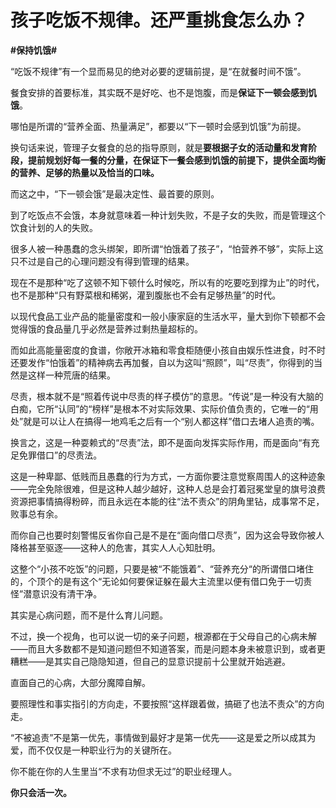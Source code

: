 # 孩子吃饭不规律。还严重挑食怎么办？
**#保持饥饿#**

“吃饭不规律”有一个显而易见的绝对必要的逻辑前提，是“在就餐时间不饿”。

餐食安排的首要标准，其实既不是好吃、也不是饱腹，而是**保证下一顿会感到饥饿**。

哪怕是所谓的“营养全面、热量满足”，都要以“下一顿时会感到饥饿”为前提。

换句话来说，管理子女餐食的总的指导原则，就是**要根据子女的活动量和发育阶段，提前规划好每一餐的分量，在保证下一餐会感到饥饿的前提下，提供全面均衡的营养、足够的热量以及恰当的口味。**

而这之中，“下一顿会饿”是最决定性、最首要的原则。

到了吃饭点不会饿，本身就意味着一种计划失败，不是子女的失败，而是管理这个饮食计划的人的失败。

很多人被一种愚蠢的念头绑架，即所谓“怕饿着了孩子”，“怕营养不够”，实际上这只不过是自己的心理问题没有得到管理的结果。

现在不是那种“吃了这顿不知下顿什么时候吃，所以有的吃要吃到撑为止”的时代，也不是那种“只有野菜根和稀粥，灌到腹胀也不会有足够热量”的时代。

以现代食品工业产品的能量密度和一般小康家庭的生活水平，量大到你下顿都不会觉得饿的食品量几乎必然是营养过剩热量超标的。

而如此高能量密度的食谱，你敞开冰箱和零食柜随便小孩自由娱乐性进食，时不时还要发作“怕饿着”的精神病去再加餐，自以为这叫“照顾”，叫“尽责”，你得到的当然是这样一种荒唐的结果。

尽责，根本就不是“照着传说中尽责的样子模仿”的意思。“传说”是一种没有大脑的白痴，它所“认同”的“榜样”是根本不对实际效果、实际价值负责的，它唯一的“用处”就是可以让人在搞得一地鸡毛之后有一个“别人都这样”借口去堵人追责的嘴。

换言之，这是一种耍赖式的“尽责”法，即不是面向发挥实际作用，而是面向“有充足免罪借口”的尽责法。

这是一种卑鄙、低贱而且愚蠢的行为方式，一方面你要注意觉察周围人的这种迹象——完全免除很难，但是这种人越少越好，这种人总是会打着冠冕堂皇的旗号浪费资源把事情搞得粉碎，而且永远在本能的往“法不责众”的阴角里钻，成事常不足，败事总有余。

而你自己也要时刻警惕反省你自己是不是在“面向借口尽责”，因为这会导致你被人降格甚至驱逐——这种人的危害，其实人人心知肚明。

这整个“小孩不吃饭”的问题，只要是被“不能饿着”、“营养充分“的所谓借口堵住的，个顶个的是有这个“无论如何要保证躲在最大主流里以便有借口免于一切责怪”潜意识没有清干净。

其实是心病问题，而不是什么育儿问题。

不过，换一个视角，也可以说一切的亲子问题，根源都在于父母自己的心病未解——而且大多数都不是知道问题但不知道答案，而是问题本身未被意识到，或者更糟糕——是其实自己隐隐知道，但自己的显意识提前十公里就开始逃避。

直面自己的心病，大部分魔障自解。

要照理性和事实指引的方向走，不要按照“这样跟着做，搞砸了也法不责众”的方向走。

“不被追责”不是第一优先，事情做到最好才是第一优先——这是爱之所以成其为爱，而不仅仅是一种职业行为的关键所在。

你不能在你的人生里当“不求有功但求无过”的职业经理人。

**你只会活一次。**
